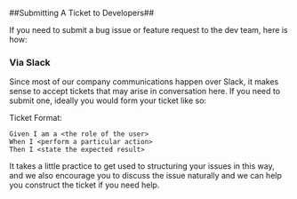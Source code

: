 ##Submitting A Ticket to Developers##

If you need to submit a bug issue or feature request to the dev team, here is how:

### Via Slack ###

Since most of our company communications happen over Slack, it makes sense to accept tickets that may arise in conversation here. If you need to submit one, ideally you would form your ticket like so:

Ticket Format: 

```
Given I am a <the role of the user>
When I <perform a particular action>
Then I <state the expected result>
```

It takes a little practice to get used to structuring your issues in this way, and we also encourage you to discuss the issue naturally and we can help you construct the ticket if you need help.
